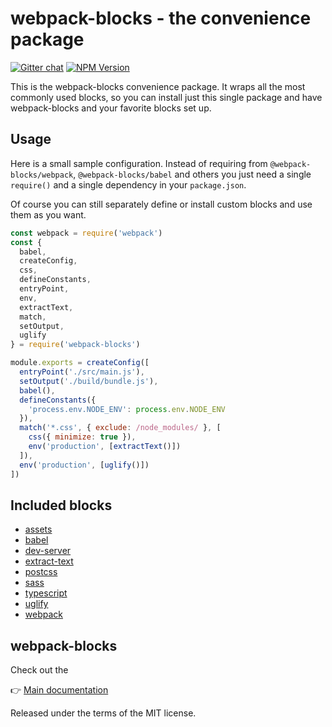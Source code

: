 # webpack-blocks - the convenience package

[![Gitter chat](https://badges.gitter.im/webpack-blocks.svg)](https://gitter.im/webpack-blocks)
[![NPM Version](https://img.shields.io/npm/v/webpack-blocks.svg)](https://www.npmjs.com/package/webpack-blocks)

This is the webpack-blocks convenience package. It wraps all the most commonly used blocks, so you
can install just this single package and have webpack-blocks and your favorite blocks set up.

## Usage

Here is a small sample configuration. Instead of requiring from `@webpack-blocks/webpack`,
`@webpack-blocks/babel` and others you just need a single `require()` and a single dependency in
your `package.json`.

Of course you can still separately define or install custom blocks and use them as you want.

```js
const webpack = require('webpack')
const {
  babel,
  createConfig,
  css,
  defineConstants,
  entryPoint,
  env,
  extractText,
  match,
  setOutput,
  uglify
} = require('webpack-blocks')

module.exports = createConfig([
  entryPoint('./src/main.js'),
  setOutput('./build/bundle.js'),
  babel(),
  defineConstants({
    'process.env.NODE_ENV': process.env.NODE_ENV
  }),
  match('*.css', { exclude: /node_modules/ }, [
    css({ minimize: true }),
    env('production', [extractText()])
  ]),
  env('production', [uglify()])
])
```

## Included blocks

- [assets](https://github.com/andywer/webpack-blocks/tree/master/packages/assets)
- [babel](https://github.com/andywer/webpack-blocks/tree/master/packages/babel)
- [dev-server](https://github.com/andywer/webpack-blocks/tree/master/packages/dev-server)
- [extract-text](https://github.com/andywer/webpack-blocks/tree/master/packages/extract-text)
- [postcss](https://github.com/andywer/webpack-blocks/tree/master/packages/postcss)
- [sass](https://github.com/andywer/webpack-blocks/tree/master/packages/sass)
- [typescript](https://github.com/andywer/webpack-blocks/tree/master/packages/typescript)
- [uglify](https://github.com/andywer/webpack-blocks/tree/master/packages/uglify)
- [webpack](https://github.com/andywer/webpack-blocks/tree/master/packages/webpack)

## webpack-blocks

Check out the

👉 [Main documentation](https://github.com/andywer/webpack-blocks)

Released under the terms of the MIT license.

